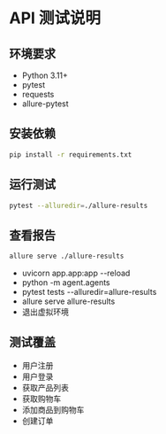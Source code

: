 # API 测试说明

## 环境要求

- Python 3.11+
- pytest
- requests
- allure-pytest

## 安装依赖

```bash
pip install -r requirements.txt
```

## 运行测试

```bash
pytest --alluredir=./allure-results
```

## 查看报告

```bash
allure serve ./allure-results
```

- uvicorn app.app:app --reload
- python -m agent.agents
- pytest tests --alluredir=allure-results
- allure serve allure-results
- 退出虚拟环境

## 测试覆盖

- 用户注册
- 用户登录
- 获取产品列表
- 获取购物车
- 添加商品到购物车
- 创建订单
